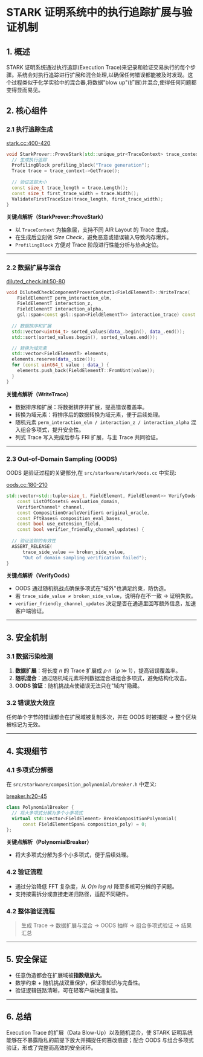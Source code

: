 # STARK 证明系统中的执行追踪扩展与验证机制

## 1. 概述

STARK 证明系统通过执行追踪(Execution Trace)来记录和验证交易执行的每个步骤。系统会对执行追踪进行扩展和混合处理,以确保任何错误都能被及时发现。这个过程类似于化学实验中的混合器,将数据"blow up"(扩展)并混合,使得任何问题都变得显而易见。

## 2. 核心组件

### 2.1 执行追踪生成

[stark.cc:400-420](https://github.com/starkware-libs/stone-prover/blob/1414a545/src/starkware/stark/stark.cc#L400-L420)

```cpp
void StarkProver::ProveStark(std::unique_ptr<TraceContext> trace_context) {
  // 生成执行追踪
  ProfilingBlock profiling_block("Trace generation");
  Trace trace = trace_context->GetTrace();
  
  // 验证追踪大小
  const size_t trace_length = trace.Length();
  const size_t first_trace_width = trace.Width();
  ValidateFirstTraceSize(trace_length, first_trace_width);
}
```

**关键点解析（StarkProver::ProveStark）**

* 以 `TraceContext` 为抽象层，支持不同 AIR Layout 的 Trace 生成。
* 在生成后立刻做 *Size Check*，避免恶意或错误输入导致内存爆炸。
* `ProfilingBlock` 方便对 Trace 阶段进行性能分析与热点定位。

---

### 2.2 数据扩展与混合

[diluted_check.inl:50-80](https://github.com/starkware-libs/stone-prover/blob/1414a545/src/starkware/air/components/diluted_check/diluted_check.inl#L50-L80)

```cpp
void DilutedCheckComponentProverContext1<FieldElementT>::WriteTrace(
    FieldElementT perm_interaction_elm,
    FieldElementT interaction_z,
    FieldElementT interaction_alpha,
    gsl::span<const gsl::span<FieldElementT>> interaction_trace) const {
  
  // 数据排序和扩展
  std::vector<uint64_t> sorted_values(data_.begin(), data_.end());
  std::sort(sorted_values.begin(), sorted_values.end());

  // 转换为域元素
  std::vector<FieldElementT> elements;
  elements.reserve(data_.size());
  for (const uint64_t value : data_) {
    elements.push_back(FieldElementT::FromUint(value));
  }
}
```

**关键点解析（WriteTrace）**

* 数据排序和扩展：将数据排序并扩展，提高错误覆盖率。
* 转换为域元素：将排序后的数据转换为域元素，便于后续处理。
* 随机元素 `perm_interaction_elm / interaction_z / interaction_alpha` 混入组合多项式，提升安全性。
* 列式 Trace 写入完成后参与 FRI 扩展，与主 Trace 共同验证。

---

### 2.3 Out-of-Domain Sampling (OODS)

OODS 是验证过程的关键部分,在 `src/starkware/stark/oods.cc` 中实现:

[oods.cc:180-210](https://github.com/starkware-libs/stone-prover/blob/1414a545/src/starkware/stark/oods.cc#L180-L210)

```cpp
std::vector<std::tuple<size_t, FieldElement, FieldElement>> VerifyOods(
    const ListOfCosets& evaluation_domain, 
    VerifierChannel* channel,
    const CompositionOracleVerifier& original_oracle,
    const FftBases& composition_eval_bases,
    const bool use_extension_field,
    const bool verifier_friendly_channel_updates) {
    
  // 验证追踪的有效性
  ASSERT_RELEASE(
      trace_side_value == broken_side_value, 
      "Out of domain sampling verification failed");
}
```

**关键点解析（VerifyOods）**

* OODS 通过随机挑战点确保多项式在"域外"也满足约束，防伪造。
* 若 `trace_side_value ≠ broken_side_value`，说明存在不一致 → 证明失败。
* `verifier_friendly_channel_updates` 决定是否在通道里回写额外信息，加速客户端验证。

---

## 3. 安全机制

### 3.1 数据污染检测

1. **数据扩展**：将长度 *n* 的 Trace 扩展成 *ρ·n*（ρ ≫ 1），提高错误覆盖率。
2. **随机混合**：通过随机域元素将列数据混合进组合多项式，避免结构化攻击。
3. **OODS 验证**：随机挑战点使错误无法只在"域内"隐藏。

### 3.2 错误放大效应

任何单个字节的错误都会在扩展域被复制多次，并在 OODS 时被捕捉 → 整个区块被标记为无效。

---

## 4. 实现细节

### 4.1 多项式分解器

在 `src/starkware/composition_polynomial/breaker.h` 中定义:

[breaker.h:20-45](https://github.com/starkware-libs/stone-prover/blob/1414a545/src/starkware/composition_polynomial/breaker.h#L20-L45)

```cpp
class PolynomialBreaker {
  // 将大多项式分解为多个小多项式
  virtual std::vector<FieldElement> BreakCompositionPolynomial(
      const FieldElementSpan& composition_poly) = 0;
};
```

**关键点解析（PolynomialBreaker）**

* 将大多项式分解为多个小多项式，便于后续处理。

### 4.2 验证流程

* 通过分治降低 FFT 复杂度，从 *O(n log n)* 降至多核可分摊的子问题。
* 支持按需拆分或直接走递归路径，适配不同硬件。

### 4.2 整体验证流程

> 生成 Trace → 数据扩展与混合 → OODS 抽样 → 组合多项式验证 → 结果汇总

---

## 5. 安全保证

* 任意伪造都会在扩展域被**指数级放大**。
* 数学约束 + 随机挑战双重保护，保证零知识与完备性。
* 验证逻辑链路清晰，可在轻客户端快速复验。

---

## 6. 总结

Execution Trace 的扩展（Data Blow-Up）以及随机混合，使 STARK 证明系统能够在不暴露隐私的前提下放大并捕捉任何篡改痕迹；配合 OODS 与组合多项式验证，形成了完整而高效的安全闭环。
